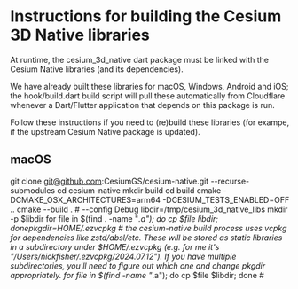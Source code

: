 # Instructions for building the Cesium 3D Native libraries

At runtime, the cesium_3d_native dart package must be linked with the Cesium Native libraries (and its dependencies). 

We have already built these libraries for macOS, Windows, Android and iOS; the hook/build.dart build script will pull these automatically from Cloudflare whenever a Dart/Flutter application that depends on this package is run.

Follow these instructions if you need to (re)build these libraries (for exampe, if the upstream Cesium Native package is updated).

## macOS

git clone git@github.com:CesiumGS/cesium-native.git --recurse-submodules
cd cesium-native
mkdir build
cd build 
cmake -DCMAKE_OSX_ARCHITECTURES=arm64 -DCESIUM_TESTS_ENABLED=OFF ..
cmake --build . # --config Debug
libdir=/tmp/cesium_3d_native_libs
mkdir -p $libdir
for file in $(find . -name "*.a"); do cp $file $libdir; done
pkgdir=$HOME/.ezvcpkg # the cesium-native build process uses vcpkg for dependencies like zstd/absl/etc. These will be stored as static libraries in a subdirectory under $HOME/.ezvcpkg (e.g. for me it's "/Users/nickfisher/.ezvcpkg/2024.07.12"). If you have multiple subdirectories, you'll need to figure out which one and change pkgdir appropriately.
for file in $(find  -name "*.a"); do cp $file $libdir; done #



